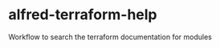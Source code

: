 alfred-terraform-help
=====================

Workflow to search the terraform documentation for modules
